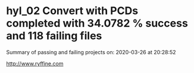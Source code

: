 # hyl_02 Convert with PCDs completed with 34.0782 % success and 118 failing files

Summary of passing and failing projects on: 2020-03-26 at 20:28:52

http://www.ryffine.com

